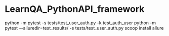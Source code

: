 # LearnQA_PythonAPI_framework

python -m pytest -s tests/test_user_auth.py -k test_auth_user
python -m pytest --alluredir=test_results/ -s tests/test_user_auth.py
scoop install allure




